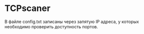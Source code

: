 # TCPscaner
В файле config.txt записаны через запятую IP адреса, у которых необходимо проверить доступность портов.
